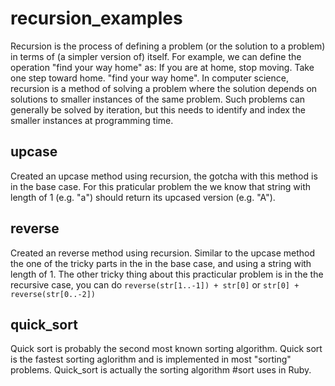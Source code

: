 # recursion_examples
Recursion is the process of defining a problem (or the solution to a problem) in terms of (a simpler version of) itself. For example, we can define the operation "find your way home" as: If you are at home, stop moving. Take one step toward home. "find your way home".
In computer science, recursion is a method of solving a problem where the solution depends on solutions to smaller instances of the same problem. Such problems can generally be solved by iteration, but this needs to identify and index the smaller instances at programming time.

## upcase
Created an upcase method using recursion, the gotcha with this method is in the base case. For this praticular problem the we know that string with length of 1 (e.g. "a") should return its upcased version (e.g. "A").

## reverse
Created an reverse method using recursion. Similar to the upcase method the one of the tricky parts in the in the base case, and using a string with length of 1. The other tricky thing about this practicular problem is in the the recursive case, you can do ```reverse(str[1..-1]) + str[0]``` or ```str[0] + reverse(str[0..-2])```

## quick_sort
Quick sort is probably the second most known sorting algorithm. Quick sort is the fastest sorting aglorithm and is implemented in most "sorting" problems. Quick_sort is actually the sorting algorithm #sort uses in Ruby. 